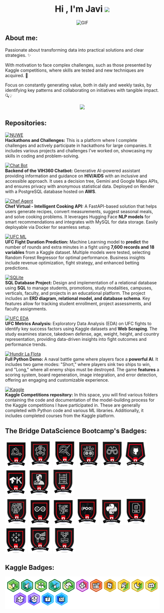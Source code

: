 <h1 align="center"><b>Hi , I'm Javi </b><img src="https://media.giphy.com/media/hvRJCLFzcasrR4ia7z/giphy.gif" width="35"></h1>  

<p align="center">
  <a target="_blank">
    <img height="300" width="400" alt="GIF" src="https://media.giphy.com/media/SWoSkN6DxTszqIKEqv/giphy.gif">
  </a>
</p>


## About me:

Passionate about transforming data into practical solutions and clear strategies. ✨

With motivation to face complex challenges, such as those presented by Kaggle competitions, where skills are tested and new techniques are acquired. 🚀

Focus on constantly generating value, both in daily and weekly tasks, by identifying key patterns and collaborating on initiatives with tangible impact. 🔍💡

<div align="center">
    <img src="https://github-readme-stats.vercel.app/api/top-langs/?username=JavierRodriguezFontiveros&layout=compact">
</div>


## Repositories:

[![NUWE](https://img.shields.io/badge/NUWE-006400?style=for-the-badge)](https://github.com/JavierRodriguezFontiveros/NUWE)    
**Hackathons and Challenges:** This is a platform where I complete challenges and actively participate in hackathons for large companies. It includes various projects and challenges I’ve worked on, showcasing my skills in coding and problem-solving.

[![Chat Bot](https://img.shields.io/badge/Chat%20Bot-pink?style=for-the-badge)](https://github.com/JavierRodriguezFontiveros/FELGTBI_plus)   
**Backend of the VIH360 Chatbot:** Generative AI-powered assistant providing information and guidance on **HIV/AIDS** with an inclusive and accessible approach. It uses a decision tree, Gemini and Google Maps APIs, and ensures privacy with anonymous statistical data. Deployed on Render with a PostgreSQL database hosted on **AWS**.

[![Chef Agent](https://img.shields.io/badge/Chef%20Agent-green?style=for-the-badge)](https://github.com/JavierRodriguezFontiveros/GEN_IA_CHEF_AGENT)   
**Chef Virtual - Intelligent Cooking API:** A FastAPI-based solution that helps users generate recipes, convert measurements, suggest seasonal meals, and solve cooking problems. It leverages Hugging Face **NLP models** for smart recommendations and integrates with MySQL for data storage. Easily deployable via Docker for seamless setup.

[![UFC ML](https://img.shields.io/badge/UFC%20ML-red?style=for-the-badge)](https://github.com/JavierRodriguezFontiveros/UFC_ML)   
**UFC Fight Duration Prediction:** Machine Learning model to **predict** the number of rounds and extra minutes in a fight using **7,600 records and 18 variables** from a Kaggle dataset. Multiple models were tested, selecting Random Forest Regressor for optimal performance. Business insights include revenue optimization, fight strategy, and enhanced betting predictions.

[![SQLite](https://img.shields.io/badge/SQLite-brown?style=for-the-badge)](https://github.com/JavierRodriguezFontiveros/SQLite)   
**SQL Database Project:** Design and implementation of a relational database using **SQL** to manage students, promotions, study modalities, campuses, verticals, faculty, and projects in an educational platform. The project includes an **ERD diagram, relational model, and database schema**. Key features allow for tracking student enrollment, project assessments, and faculty assignments.

[![UFC EDA](https://img.shields.io/badge/UFC%20EDA-yellow?style=for-the-badge)](https://github.com/JavierRodriguezFontiveros/UFC_EDA)   
**UFC Metrics Analysis:** Exploratory Data Analysis (EDA) on UFC fights to identify key success factors using Kaggle datasets and **Web Scraping**. The study examines stance, takedown defense, age, weight, height, and country representation, providing data-driven insights into fight outcomes and performance trends.

[![Hundir La Flota](https://img.shields.io/badge/Hundir%20La%20Flota-orange?style=for-the-badge)](https://github.com/JavierRodriguezFontiveros/Hundir_La_Flota)   
**Full Python Demo:** A naval battle game where players face a **powerful AI**. It includes two game modes: "Short," where players sink two ships to win, and "Long," where all enemy ships must be destroyed. The game **features** a scoring system, board regeneration, image integration, and error detection, offering an engaging and customizable experience.

[![Kaggle](https://img.shields.io/badge/Kaggle-blue?style=for-the-badge)](https://github.com/JavierRodriguezFontiveros/kgl_competitions_ML)   
**Kaggle Competitions repository:** In this space, you will find various folders containing the code and documentation of the model-building process for the Kaggle competitions I have participated in. These are generally completed with Python code and various ML libraries. Additionally, it includes completed courses from the Kaggle platform.

## The Bridge DataScience Bootcamp's Badges:
![agile](TheBridge/agile.png)
![analyst](TheBridge/analyst.png)
![dt](TheBridge/datascientist.png)
![dp](TheBridge/deeplearning.png)
![eda](TheBridge/eda.png)
![git](TheBridge/github.png)
![keras](TheBridge/keras.png)
![ml](TheBridge/machinelearning.png)
![maths](TheBridge/maths.png)   
![ml](TheBridge/ml.png)
![mlops](TheBridge/mlops.png)
![nlp](TheBridge/nlp.png)
![oop](TheBridge/oop.png)
![py](TheBridge/python.png)
![sql](TheBridge/sql.png)
![tableau](TheBridge/tableau.png)
![visual](TheBridge/visualization.png)
![wr](TheBridge/wrangling.png)

## Kaggle Badges:
![banner](Kaggle/badges.png)



